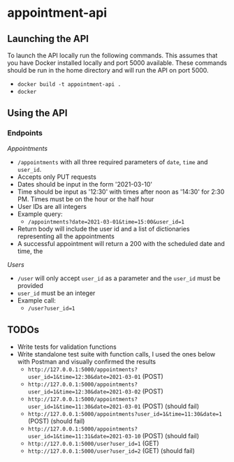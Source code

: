 # appointment-api


## Launching the API
To launch the API locally run the following commands. This assumes that you have Docker installed locally and port 5000 available.
These commands should be run in the home directory and will run the API on port 5000. 

- `docker build -t appointment-api . `
- `docker `

## Using the API

### Endpoints

_Appointments_

- `/appointments` with all three required parameters of `date`, `time` and `user_id`.
- Accepts only PUT requests
- Dates should be input in the form '2021-03-10'
- Time should be input as '12:30' with times after noon as '14:30' for 2:30 PM. Times must be on the hour or the half hour
- User IDs are all integers
- Example query:
  - `/appointments?date=2021-03-01&time=15:00&user_id=1`
- Return body will include the user id and a list of dictionaries representing all the appointments
- A successful appointment will return a 200 with the scheduled date and time, the 
  
_Users_
- `/user` will only accept `user_id` as a parameter and the `user_id` must be provided
- `user_id` must be an integer 
- Example call:
  - `/user?user_id=1`


## TODOs
- Write tests for validation functions
- Write standalone test suite with function calls, I used the ones below with Postman and visually confirmed the results
  - `http://127.0.0.1:5000/appointments?user_id=1&time=12:30&date=2021-03-01` (POST)
  - `http://127.0.0.1:5000/appointments?user_id=1&time=12:30&date=2021-03-02` (POST)
  - `http://127.0.0.1:5000/appointments?user_id=1&time=11:30&date=2021-03-01`  (POST) (should fail)
  - `http://127.0.0.1:5000/appointments?user_id=1&time=11:30&date=1`  (POST) (should fail)
  - `http://127.0.0.1:5000/appointments?user_id=1&time=11:31&date=2021-03-10` (POST) (should fail)
  - `http://127.0.0.1:5000/user?user_id=1` (GET) 
  - `http://127.0.0.1:5000/user?user_id=2` (GET) (should fail)